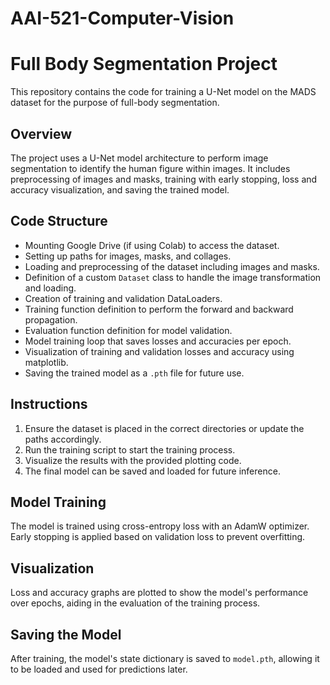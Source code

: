 # AAI-521-Computer-Vision

# Full Body Segmentation Project

This repository contains the code for training a U-Net model on the MADS dataset for the purpose of full-body segmentation.

## Overview

The project uses a U-Net model architecture to perform image segmentation to identify the human figure within images. It includes preprocessing of images and masks, training with early stopping, loss and accuracy visualization, and saving the trained model.

## Code Structure

- Mounting Google Drive (if using Colab) to access the dataset.
- Setting up paths for images, masks, and collages.
- Loading and preprocessing of the dataset including images and masks.
- Definition of a custom `Dataset` class to handle the image transformation and loading.
- Creation of training and validation DataLoaders.
- Training function definition to perform the forward and backward propagation.
- Evaluation function definition for model validation.
- Model training loop that saves losses and accuracies per epoch.
- Visualization of training and validation losses and accuracy using matplotlib.
- Saving the trained model as a `.pth` file for future use.

## Instructions

1. Ensure the dataset is placed in the correct directories or update the paths accordingly.
2. Run the training script to start the training process.
3. Visualize the results with the provided plotting code.
4. The final model can be saved and loaded for future inference.

## Model Training

The model is trained using cross-entropy loss with an AdamW optimizer. Early stopping is applied based on validation loss to prevent overfitting.

## Visualization

Loss and accuracy graphs are plotted to show the model's performance over epochs, aiding in the evaluation of the training process.

## Saving the Model

After training, the model's state dictionary is saved to `model.pth`, allowing it to be loaded and used for predictions later.
